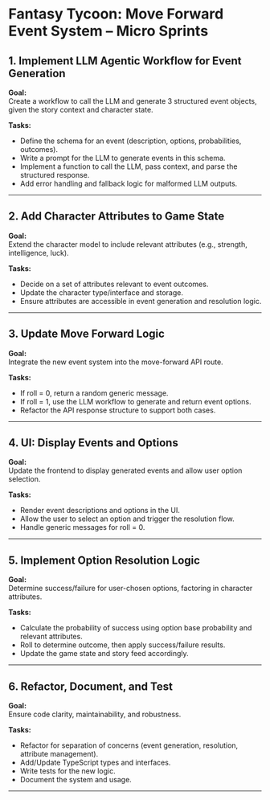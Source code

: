 # Fantasy Tycoon: Move Forward Event System – Micro Sprints

## 1. Implement LLM Agentic Workflow for Event Generation

**Goal:**  
Create a workflow to call the LLM and generate 3 structured event objects, given the story context and character state.

**Tasks:**  
- Define the schema for an event (description, options, probabilities, outcomes).
- Write a prompt for the LLM to generate events in this schema.
- Implement a function to call the LLM, pass context, and parse the structured response.
- Add error handling and fallback logic for malformed LLM outputs.

---

## 2. Add Character Attributes to Game State

**Goal:**  
Extend the character model to include relevant attributes (e.g., strength, intelligence, luck).

**Tasks:**  
- Decide on a set of attributes relevant to event outcomes.
- Update the character type/interface and storage.
- Ensure attributes are accessible in event generation and resolution logic.

---

## 3. Update Move Forward Logic

**Goal:**  
Integrate the new event system into the move-forward API route.

**Tasks:**  
- If roll = 0, return a random generic message.
- If roll = 1, use the LLM workflow to generate and return event options.
- Refactor the API response structure to support both cases.

---

## 4. UI: Display Events and Options

**Goal:**  
Update the frontend to display generated events and allow user option selection.

**Tasks:**  
- Render event descriptions and options in the UI.
- Allow the user to select an option and trigger the resolution flow.
- Handle generic messages for roll = 0.

---

## 5. Implement Option Resolution Logic

**Goal:**  
Determine success/failure for user-chosen options, factoring in character attributes.

**Tasks:**  
- Calculate the probability of success using option base probability and relevant attributes.
- Roll to determine outcome, then apply success/failure results.
- Update the game state and story feed accordingly.

---

## 6. Refactor, Document, and Test

**Goal:**  
Ensure code clarity, maintainability, and robustness.

**Tasks:**  
- Refactor for separation of concerns (event generation, resolution, attribute management).
- Add/Update TypeScript types and interfaces.
- Write tests for the new logic.
- Document the system and usage.

---
